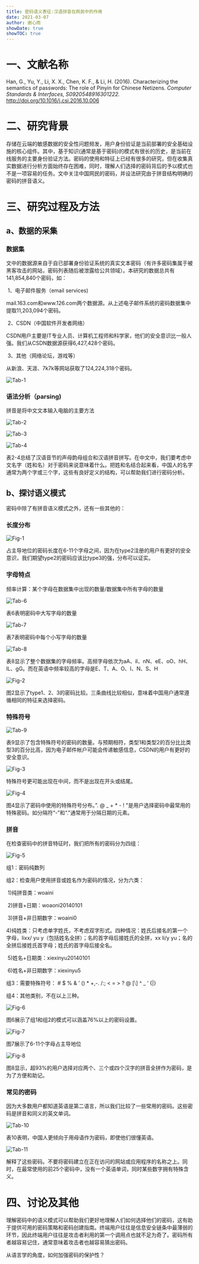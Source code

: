```yaml
---
title: 密码语义表征:汉语拼音在网民中的作用
date: 2021-03-07
author: 谢心雨
showDate: true
showTOC: true
---
```


# 一、文献名称

Han, G., Yu, Y., Li, X. X., Chen, K. F., & Li, H. (2016). Characterizing the semantics of passwords: The role of Pinyin for Chinese Netizens. *Computer Standards & Interfaces, S0920548916301222.* http://doi.org/10.1016/j.csi.2016.10.006

# 二、研究背景

存储在云端的敏感数据的安全性问题频发，用户身份验证是当前部署的安全基础设施的核心组件。其中，基于知识(通常是基于密码)的模式有很长的历史，是当前在线服务的主要身份验证方法。密码的使用和特征上已经有很多的研究，但在收集真实数据进行分析方面始终存在困难，同时，理解人们选择的密码背后的予以模式也不是一项容易的任务。文中关注中国网民的密码，并设法研究由于拼音结构明确的密码的拼音语义。

# 三、研究过程及方法

## a、数据的采集

### 数据集

​	文中的数据源来自于自已部署身份验证系统的真实文本密码（有许多密码集属于被黑客攻击的网站，密码列表随后被泄露给公共领域）。本研究的数据总共有141,854,840个密码，如：

​		1、电子邮件服务（email services)

mail.163.com和www.126.com两个数据源。从上述电子邮件系统的密码数据集中提取11,203,094个密码。

​		2、CSDN（中国软件开发者网络）

CSDN用户主要是IT专业人员、计算机工程师和科学家，他们的安全意识比一般人强。我们从CSDN数据源获得6,427,428个密码。

​		3、其他（网络论坛，游戏等）

从新浪、天涯、7k7k等网站获取了124,224,318个密码。

![Tab-1]()

### 语法分析（parsing)

拼音是将中文文本输入电脑的主要方法

![Tab-2]()

![Tab-3]()

![Tab-4]()

表2-4总结了汉语音节的声母韵母组合和汉语拼音拼写。在中文中，我们要考虑中文名字（姓和名）对于密码来说意味着什么。把姓和名结合起来看，中国人的名字通常为两个字或三个字，这些有良好定义的结构，可以帮助我们进行密码分析。

## b、探讨语义模式

密码中除了有拼音语义模式之外，还有一些其他的：

### 长度分布

![Fig-1]()

占主导地位的密码长度在6-11个字母之间，因为在type2注册的用户有更好的安全意识，我们期望type2的密码应该比type3的强，分布可以证实。

### 字母特点

频率计算：某个字母在数据集中出现的数量/数据集中所有字母的数量

![Tab-6]()

表6表明密码中大写字母的数量

![Tab-7]()

表7表明密码中每个小写字母的数量

![Tab-8]()

表8显示了整个数据集的字母频率。高频字母依次为aA、iI、nN、eE、oO、hH、lL、gG。而在英语中频率较高的字母是E、T、A、O、I、N、S、H

![Fig-2]()

图2显示了type1、2、3的密码比较。三条曲线比较相似，意味着中国用户通常遵循相同的特征来选择密码。

### 特殊符号

![Tab-9]()

表9显示了包含特殊符号的密码的数量。与预期相符，类型1和类型2的百分比比类型3的百分比高，因为电子邮件帐户可能会传递敏感信息，CSDN的用户有更好的安全意识。

![Fig-3]()

特殊符号更可能出现在中间，而不是出现在开头或结尾。

![Fig-4]()

图4显示了密码中使用的特殊符号分布。”. @ _ + * - ! "是用户选择密码中最常用的特殊密码。如分隔符“-”和“."通常用于分隔日期的元素。

### 拼音

在检查密码中的拼音特征时，我们把所有的密码分为四组：

![Fig-5]()

组1：密码纯数列

组2：检查用户使用拼音或姓名作为密码的情况，分为六类：

​		1)纯拼音类：woaini

​		2)拼音+日期：woaoni20140101

​		3)拼音+非日期数字：woaini0

​		4)纯姓类：只考虑单字姓氏，不考虑双字形式。四种情况：姓氏后接名的第一个字母，lixx/ yu y（包括姓名全拼）；名的首字母后接姓氏的全拼，xx li/y yu；名的全拼后接姓氏首字母；姓氏的首字母后接全名。

​		5)姓名+日期类：xiexinyu20140101

​		6)姓名+非日期数字：xiexinyu5

组3：需要特殊符号： # $ % & ’ () * +,-. /:; < = > ? @ [⧹] ^ _ ‘ {|}

组4：其他类别，不在以上三种。

![Fig-6]()

图6展示了组1和组2的模式可以涵盖76%以上的密码设置。

![Fig-7]()

图7展示了6-11个字母占主导地位

![Fig-8]()

图8显示，超93%的用户选择对应两个、三个或四个汉字的拼音全拼作为密码，是为了方便和助记。

### 常见的密码

因为大多数用户都知道英语是第二语言，所以我们比较了一些常用的密码。这些密码是拼音和同义的英文单词。

![Tab-10]()

表10表明，中国人更倾向于用母语作为密码，即使他们很懂英语。

![Tab-11]()

解释了这些密码。不要将密码建立在正在访问的网站或应用程序的名称之上。同时，在最常使用的前25个密码中，没有一个英语单词，同时某些数字拥有特殊含义。

# 四、讨论及其他

理解密码中的语义模式可以帮助我们更好地理解人们如何选择他们的密码，这有助于提供可用的密码策略和密码创建指南。终端用户往往是信息安全链条中最薄弱的环节，因此终端用户往往是攻击者利用的第一个调用点也就不足为奇了。密码所有者越容易记住，通常意味着攻击者也越容易猜出密码。

从语言学的角度，如何加强密码的保护性？